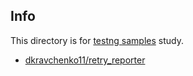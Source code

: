 Info
----

This directory is for [testng samples](https://habrahabr.ru/post/272643/) study.
* [dkravchenko11/retry_reporter](https://github.com/dkravchenko11/retry_reporter)
